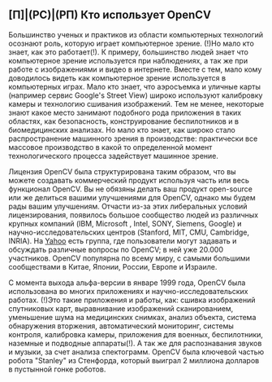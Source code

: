 ## [П]|(РС)|(РП) Кто использует OpenCV

Большинство ученых и практиков из области компьютерных технологий осознают роль, которую играет компьютерное зрение. (!)Но мало кто знает, как это работает(!). К примеру, большинство людей знает что компьютерное зрение используется при наблюдениях, а так же при работе с изображениями и видео в интернете. Вместе с тем, мало кому доводилось видеть как компьютерное зрение используется в компьютерных играх. Мало кто знает, что аэросъемка и уличные карты (например сервис Google's Street View) широко используют калибровку камеры и технологию сшивания изображений. Тем не менее, некоторые знают какое место занимают подобного рода приложения в таких областях, как безопасность, конструирование беспилотников и в биомедицинских анализах. Но мало кто знает, как широко стало распространение машинного зрения в производстве: практически все массовое производство в какой то определенной момент технологического процесса задействует машинное зрение.

Лицензия OpenCV была структурирована таким образом, что вы можете создавать коммерческий продукт используя часть или весь функционал OpenCV. Вы не обязяны делать ваш продукт open-source или же делиться вашими улучшениями для OpenCV, однако мы будем рады вашим улучшениям. Отчасти из-за этих либеральных условий лицензирования, появилось большое сообщество людей из различных крупных компаний (IBM, Microsoft , Intel, SONY, Siemens, Google) и научно-исследовательских центров (Stanford, MIT, CMU, Cambridge, INRIA). На [Yahoo](http://groups.yahoo.com/group/OpenCV) есть группа, где пользователи могут задавать и обсуждать различные вопросы по OpenCV; в ней уже 20.000 участников. OpenCV популярна по всему миру, с самыми большими сообществами в Китае, Японии, России, Европе и Израиле.

С момента выхода альфа-версии в январе 1999 года, OpenCV была использована во многих приложениях и научно-исследовательских работах. (!)Это такие приложения и работы, как: сшивка изображений спутниковых карт, выравнивание изображений сканированием, уменьшение шума на медицинских снимках, анализ объекта, система обнаружения вторжения, автоматический мониторинг, системы контроля, калибровка камеры, приложения для военных, беспилотники, наземные и подводные аппараты(!). А так же для распознавания звуков и музыки, за счет анализа спектограмм. OpenCV была ключевой частью робота "Stanley" из Стенфорда, который выиграл 2 миллиона долларов в пустынной гонке роботов.

